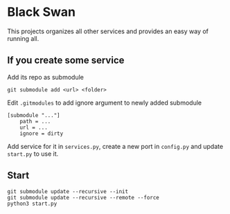# Black Swan

This projects organizes all other services and provides an easy way of running all.

## If you create some service
Add its repo as submodule
```
git submodule add <url> <folder>
```
Edit `.gitmodules` to add ignore argument to newly added submodule
```
[submodule "..."]
	path = ...
	url = ...
	ignore = dirty
```
Add service for it in `services.py`, create a new port in `config.py` and update `start.py` to use it.

## Start
```
git submodule update --recursive --init
git submodule update --recursive --remote --force
python3 start.py
```